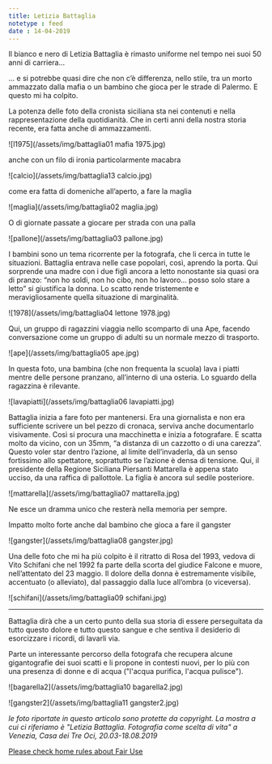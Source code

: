 ```yaml
---
title: Letizia Battaglia
notetype : feed
date : 14-04-2019
---
```


Il bianco e nero di Letizia Battaglia è rimasto uniforme nel tempo nei suoi 50 anni di carriera...

... e si potrebbe quasi dire che non c’è differenza, nello stile, tra un morto ammazzato dalla mafia o un bambino che gioca per le strade di Palermo. E questo mi ha colpito.

La potenza delle foto della cronista siciliana sta nei contenuti e nella rappresentazione della quotidianità. Che in certi anni della nostra storia recente, era fatta anche di ammazzamenti.

![l1975](/assets/img/battaglia01 mafia 1975.jpg)

anche con un filo di ironia particolarmente macabra

![calcio](/assets/img/battaglia13 calcio.jpg)

come era fatta di domeniche all’aperto, a fare la maglia

![maglia](/assets/img/battaglia02 maglia.jpg)

O di giornate passate a giocare per strada con una palla

![pallone](/assets/img/battaglia03 pallone.jpg)

I bambini sono un tema ricorrente per la fotografa, che li cerca in tutte le situazioni.
Battaglia entrava nelle case popolari, così, aprendo la porta. Qui sorprende una madre con i due figli ancora a letto nonostante sia quasi ora di pranzo: “non ho soldi, non ho cibo, non ho lavoro… posso solo stare a letto” si giustifica la donna. Lo scatto rende tristemente e meravigliosamente quella situazione di marginalità.

![1978](/assets/img/battaglia04 lettone 1978.jpg)

Qui, un gruppo di ragazzini viaggia nello scomparto di una Ape, facendo conversazione come un gruppo di adulti su un normale mezzo di trasporto.

![ape](/assets/img/battaglia05 ape.jpg)

In questa foto, una bambina (che non frequenta la scuola) lava i piatti mentre delle persone pranzano, all’interno di una osteria. Lo sguardo della ragazzina è rilevante.

![lavapiatti](/assets/img/battaglia06 lavapiatti.jpg)

Battaglia inizia a fare foto per mantenersi. Era una giornalista e non era sufficiente scrivere un bel pezzo di cronaca, serviva anche documentarlo visivamente. Così si procura una macchinetta e inizia a fotografare. E scatta molto da vicino, con un 35mm, “a distanza di un cazzotto o di una carezza”.
Questo voler star dentro l’azione, al limite dell’invaderla, dà un senso fortissimo allo spettatore, soprattutto se l’azione è densa di tensione.
Qui, il presidente della Regione Siciliana Piersanti Mattarella è appena stato ucciso, da una raffica di pallottole. La figlia è ancora sul sedile posteriore.

![mattarella](/assets/img/battaglia07 mattarella.jpg)

Ne esce un dramma unico che resterà nella memoria per sempre.

Impatto molto forte anche dal bambino che gioca a fare il gangster

![gangster](/assets/img/battaglia08 gangster.jpg)

Una delle foto che mi ha più colpito è il ritratto di Rosa del 1993, vedova di Vito Schifani che nel 1992 fa parte della scorta del giudice Falcone e muore, nell’attentato del 23 maggio. Il dolore della donna è estremamente visibile, accentuato (o alleviato), dal passaggio dalla luce all’ombra (o viceversa).

![schifani](/assets/img/battaglia09 schifani.jpg)

- - -
Battaglia dirà che a un certo punto della sua storia di essere perseguitata da tutto questo dolore e tutto questo sangue e che sentiva il desiderio di esorcizzare i ricordi, di lavarli via.

Parte un interessante percorso della fotografa che recupera alcune gigantografie dei suoi scatti e li propone in contesti nuovi, per lo più con una presenza di donne e di acqua ("l'acqua purifica, l'acqua pulisce").

![bagarella2](/assets/img/battaglia10 bagarella2.jpg)

![gangster2](/assets/img/battaglia11 gangster2.jpg)

_le foto riportate in questo articolo sono protette da copyright.
La mostra a cui ci riferiamo è "Letizia Battaglia. Fotografia come scelta di vita" a Venezia, Casa dei Tre Oci, 20.03-18.08.2019_

<a href="/2018/01/fairuse">
Please check home rules about Fair Use
</a>
